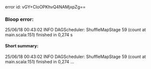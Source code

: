 error id: vGY+CloOPKhvQ4NAMjxpZg==
### Bloop error:

25/06/18 00:43:02 INFO DAGScheduler: ShuffleMapStage 59 (count at main.scala:151) finished in 0,274 s
#### Short summary: 

25/06/18 00:43:02 INFO DAGScheduler: ShuffleMapStage 59 (count at main.scala:151) finished in 0,274 ...